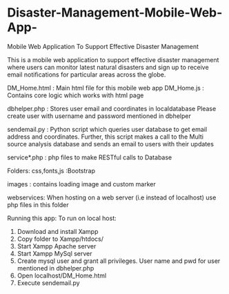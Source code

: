Disaster-Management-Mobile-Web-App-
===================================

Mobile Web Application To Support Effective Disaster Management

This is a mobile web application to support effective disaster management where users can monitor latest natural disasters and 
sign up to receive email notifications for particular areas across the globe. 

DM_Home.html : Main html file for this mobile web app
DM_Home.js   : Contains core logic which works with html page

dbhelper.php : Stores user email and coordinates in localdatabase
	       Please create user with username and password mentioned in dbhelper

sendemail.py : Python script which queries user database to get email address and coordinates.
	       Further, this script makes a call to the Multi source analysis database and sends an email to users with their updates


service*.php : php files to make RESTful calls to Database



Folders: 
css,fonts,js :Bootstrap 

images : contains loading image and custom marker

webservices: When hosting on a web server (i.e instead of localhost) use php files in this folder 

Running this app:
To run on local host:
1) Download and install Xampp
2) Copy folder to Xampp/htdocs/
3) Start Xampp Apache server
4) Start Xampp MySql server
5) Create mysql user and grant all privileges. User name and pwd for user mentioned in dbhelper.php
6) Open localhost/DM_Home.html
7) Execute sendemail.py


